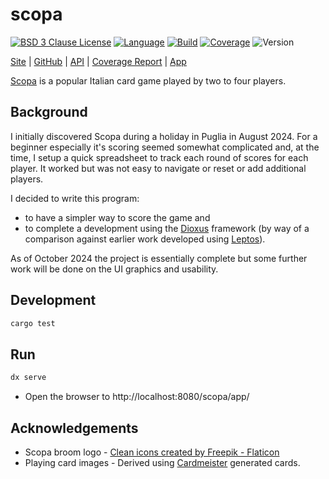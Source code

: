 # scopa

[![BSD 3 Clause License](https://img.shields.io/github/license/nigeleke/scopa?style=plastic)](https://github.com/nigeleke/scopa/blob/master/LICENSE)
[![Language](https://img.shields.io/badge/language-Rust-blue.svg?style=plastic)](https://www.rust-lang.org/)
[![Build](https://img.shields.io/github/actions/workflow/status/nigeleke/scopa/acceptance.yml?style=plastic)](https://github.com/nigeleke/scopa/actions/workflows/acceptance.yml)
[![Coverage](https://img.shields.io/codecov/c/github/nigeleke/scopa?style=plastic)](https://codecov.io/gh/nigeleke/scopa)
![Version](https://img.shields.io/github/v/tag/nigeleke/scopa?style=plastic)

  [Site](https://nigeleke.github.io/scopa) \| [GitHub](https://github.com/nigeleke/scopa) \| [API](https://nigeleke.github.io/scopa/api/scopa/index.html) \| [Coverage Report](https://nigeleke.github.io/scopa/coverage/index.html) \| [App](https://nigeleke.github.io/scopa/app/)

[Scopa](https://en.wikipedia.org/wiki/Scopa) is a popular Italian card game played by two to four players.

## Background

I initially discovered Scopa during a holiday in Puglia in August 2024. For a beginner especially it's scoring seemed somewhat complicated and, at the time, I setup a quick spreadsheet to track each round of scores for each player. It worked but was not easy to navigate or reset or add additional players.

I decided to write this program:

  - to have a simpler way to score the game and
  - to complete a development using the [Dioxus](https://dioxuslabs.com/) framework (by way of a comparison against earlier work developed using [Leptos](https://www.leptos.dev/)).

As of October 2024 the project is essentially complete but some further work will be done on the UI graphics and usability.

## Development

```bash
cargo test
```

## Run

```bash
dx serve
```

- Open the browser to http://localhost:8080/scopa/app/

## Acknowledgements

  - Scopa broom logo - [Clean icons created by Freepik - Flaticon](https://www.flaticon.com/free-icons/clean)
  - Playing card images - Derived using [Cardmeister](https://cardmeister.github.io/) generated cards.

